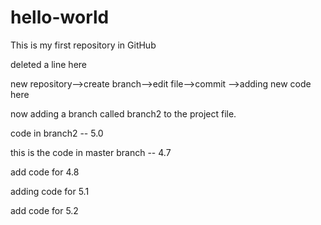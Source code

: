 # hello-world
This is my first repository in GitHub

deleted a line here

new repository-->create branch-->edit file-->commit  -->adding new code here

now adding a branch called branch2 to the project file.

code in branch2 -- 5.0

this is the code in master branch -- 4.7

add code for 4.8

adding code for 5.1


add code for 5.2

